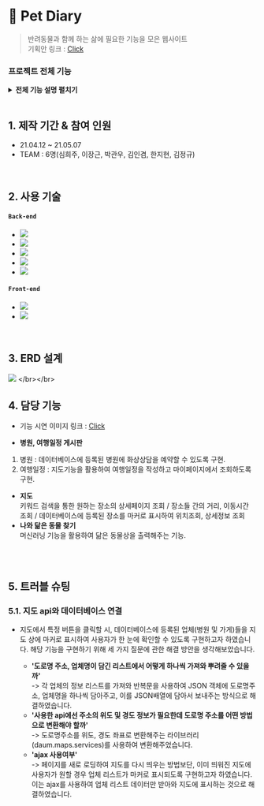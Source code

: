 # :pushpin: Pet Diary
>반려동물과 함께 하는 삶에 필요한 기능을 모은 웹사이트    
>기획안 링크 : [Click](https://www.notion.so/9e7fe502eb814e82a649b57b8a466582 "notion link")   

### 프로젝트 전체 기능     

<details>
<summary><b>전체 기능 설명 펼치기</b></summary>
<div markdown="1"> </br>  
   1. 로그인/회원가입 – 로그인(소셜로그인 지원) , 회원가입 및 아이디 비밀번호 찾기, 이메일 인증 기능 </br></br>    
   2. 캘린더 - 해당 날짜의 일정 확인, 추가, 수정, 삭제하는 기능   </br></br>    
   3. 결제 - 예약 수수료 결제 기능, 화상채팅 진료시간에 따른 결제, 업체 서비스 이용료 결제   </br></br>    
   4. 게시판 - 병원/식당/여행/정보공유 게시판 글 작성 수정, 삭제, 댓글작성, 선택, 확인 등의 기능   </br></br>    
   5. 예약 - 예약 페이지 리스트 구현, 문자발송, 예약기능   </br></br>    
   6. 닮은 동물 찾기 - 머신러닝(특정 동물과 닮은 연예인 사진 이용)을 통해 실제 사용자의 웹캠 혹은 사진 업로드 시, 닮은 동물을 찾는 기능    </br></br>    
   7. 날씨 - 원하는 지역 날씨정보 제공   </br></br>    
   8. 지도 - 가게 및 병원 등의 위치 표기 및 거리, 이동시간 확인기능. 데이터베이스에 등록된 업체 위치 표기 및 검색기능   </br></br>    
   9. 비속어 필터링 - 게시글에서 필터링 기능을 통해 비속어로 판단되는 단어를 특수문자로 변경   </br></br>    
   10. 화상채팅 - 원격 진료 기능 구현   </br></br>    
   11. 챗봇 - AI 대화처리를 통해 병원 예약과 반려동물 관련 질의응답 기능   
</div>
</details>
</br>

## 1. 제작 기간 & 참여 인원
- 21.04.12 ~ 21.05.07 
- TEAM : 6명(심희주, 이장근, 박관우, 김인겸, 한지현, 김정규)  

</br>

## 2. 사용 기술
#### `Back-end`
  - <img src="https://img.shields.io/badge/8-Java-red"/> 
  - <img src="https://img.shields.io/badge/Mybatis-grey"/>
  - <img src="https://img.shields.io/badge/3.9-Python-blue"/>
  - <img src="https://img.shields.io/badge/11-Oracle-yellow"/>
  - <img src="https://img.shields.io/badge/node.js-green"/>
 
#### `Front-end`
  - <img src="https://img.shields.io/badge/Javacript-red"/>
  - <img src="https://img.shields.io/badge/html/css-orange"/>

</br>

## 3. ERD 설계   
![](https://www.notion.so/image/https%3A%2F%2Fs3-us-west-2.amazonaws.com%2Fsecure.notion-static.com%2F3af238f9-c97e-4031-8aa2-38ddbf5ddec6%2FCopy_of_(1%EC%B0%A8_%EC%88%98%EC%A0%95)%EB%B0%98%EB%A0%A4%EB%8F%99%EB%AC%BC_%EB%8B%A4%EC%9D%B4%EC%96%B4%EB%A6%AC.png?table=block&id=a2f64a55-ca72-42f8-8561-e02bfe8a41f8&spaceId=02035cac-9dbb-4a33-9431-b4b67098f6ba&width=2840&userId=7b670629-fe67-41bb-a78d-7cbf6af5b506&cache=v2)   
</br></br>

## 4. 담당 기능   
- 기능 시연 이미지 링크 : [Click](https://mmm11271227.wixsite.com/dev2021/life-with-pet "portfolio link")   

-	**병원, 여행일정 게시판**   
1)	병원 : 데이터베이스에 등록된 병원에 화상상담을 예약할 수 있도록 구현.   
2)	여행일정 : 지도기능을 활용하여 여행일정을 작성하고 마이페이지에서 조회하도록 구현.   
-	**지도**   
   키워드 검색을 통한 원하는 장소의 상세페이지 조회 / 장소들 간의 거리, 이동시간 조회 / 데이터베이스에 등록된 장소를 마커로 표시하여 위치조회, 상세정보 조회   
-	**나와 닮은 동물 찾기**   
    머신러닝 기능을 활용하여 닮은 동물상을 출력해주는 기능.   
    
</br></br>
## 5. 트러블 슈팅
### 5.1. 지도 api와 데이터베이스 연결
- 지도에서 특정 버튼을 클릭할 시, 데이터베이스에 등록된 업체(병원 및 가게)들을 지도 상에 마커로 표시하여 사용자가 한 눈에 확인할 수 있도록 구현하고자 하였습니다. 해당 기능을 구현하기 위해 세 가지 질문에 관한 해결 방안을 생각해보았습니다.   
   
  - **'도로명 주소, 업체명이 담긴 리스트에서 어떻게 하나씩 가져와 뿌려줄 수 있을까'**   
   ->  각 업체의 정보 리스트를 가져와 반복문을 사용하여 JSON 객체에 도로명주소, 업체명을 하나씩 담아주고, 이를 JSON배열에 담아서 보내주는 방식으로 해결하였습니다.  
  - **'사용한 api에선 주소의 위도 및 경도 정보가 필요한데 도로명 주소를 어떤 방법으로 변환해야 할까'**   
   -> 도로명주소를 위도, 경도 좌표로 변환해주는 라이브러리(daum.maps.services)를 사용하여 변환해주었습니다.   
  - **'ajax 사용여부'**   
   -> 페이지를 새로 로딩하여 지도를 다시 띄우는 방법보단, 이미 띄워진 지도에 사용자가 원할 경우 업체 리스트가 마커로 표시되도록 구현하고자 하였습니다. 이는 ajax를 사용하여 업체 리스트 데이터만 받아와 지도에 표시하는 것으로 해결하였습니다.

